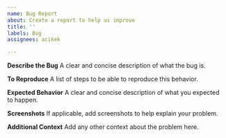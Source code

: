 ```yaml
---
name: Bug Report
about: Create a report to help us improve
title: ''
labels: Bug
assignees: acikek

---
```


**Describe the Bug**
A clear and concise description of what the bug is.

**To Reproduce**
A list of steps to be able to reproduce this behavior.

**Expected Behavior**
A clear and concise description of what you expected to happen.

**Screenshots**
If applicable, add screenshots to help explain your problem.

**Additional Context**
Add any other context about the problem here.
